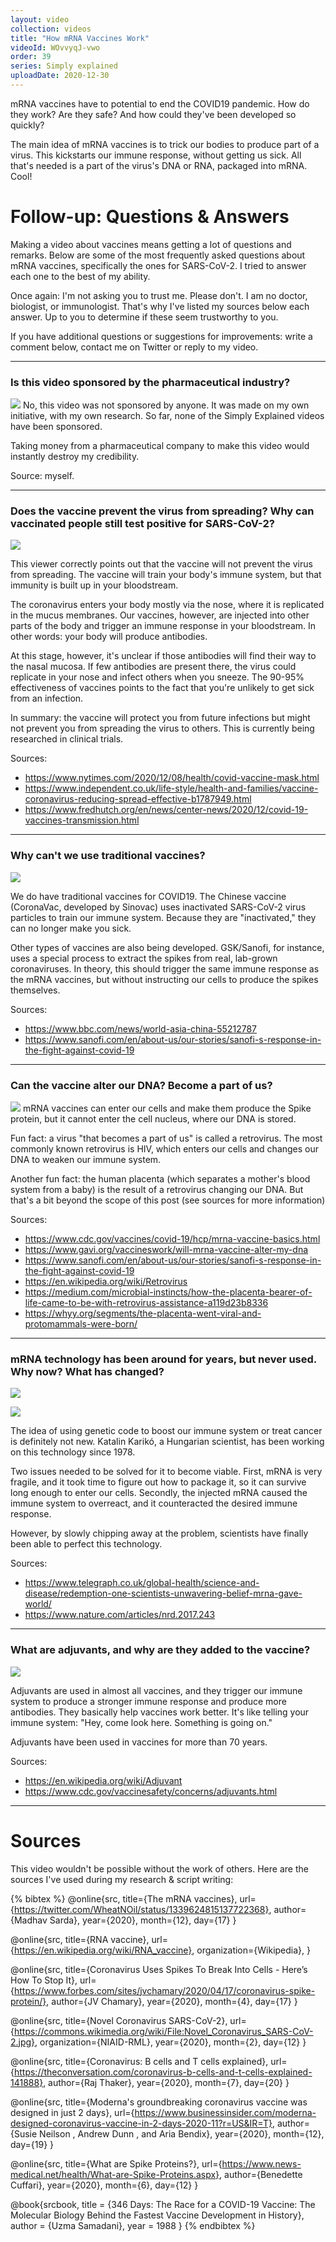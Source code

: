 ```yaml
---
layout: video
collection: videos
title: "How mRNA Vaccines Work"
videoId: WOvvyqJ-vwo
order: 39
series: Simply explained
uploadDate: 2020-12-30
---
```


mRNA vaccines have to potential to end the COVID19 pandemic. How do they work? Are they safe? And how could they've been developed so quickly?

The main idea of mRNA vaccines is to trick our bodies to produce part of a virus. This kickstarts our immune response, without getting us sick. All that's needed is a part of the virus's DNA or RNA, packaged into mRNA. Cool!

# Follow-up: Questions & Answers
Making a video about vaccines means getting a lot of questions and remarks. Below are some of the most frequently asked questions about mRNA vaccines, specifically the ones for SARS-CoV-2. I tried to answer each one to the best of my ability.

Once again: I'm not asking you to trust me. Please don't. I am no doctor, biologist, or immunologist. That's why I've listed my sources below each answer. Up to you to determine if these seem trustworthy to you.

If you have additional questions or suggestions for improvements: write a comment below, contact me on Twitter or reply to my video.

---

### Is this video sponsored by the pharmaceutical industry?
![]({{page.url}}../mrna-vaccines/BED3D7F0-0D6D-4CC5-A943-120325FA20FD.png)
No, this video was not sponsored by anyone. It was made on my own initiative, with my own research. So far, none of the Simply Explained videos have been sponsored.

Taking money from a pharmaceutical company to make this video would instantly destroy my credibility.

Source: myself.

---
### Does the vaccine prevent the virus from spreading? Why can vaccinated people still test positive for SARS-CoV-2?

![]({{page.url}}../mrna-vaccines/1CFC0098-EB2D-4DDA-AD9D-60587142F0FE.png)

This viewer correctly points out that the vaccine will not prevent the virus from spreading. The vaccine will train your body's immune system, but that immunity is built up in your bloodstream.

The coronavirus enters your body mostly via the nose, where it is replicated in the mucus membranes. Our vaccines, however, are injected into other parts of the body and trigger an immune response in your bloodstream. In other words: your body will produce antibodies.

At this stage, however, it's unclear if those antibodies will find their way to the nasal mucosa. If few antibodies are present there, the virus could replicate in your nose and infect others when you sneeze. The 90-95% effectiveness of vaccines points to the fact that you're unlikely to get sick from an infection.

In summary: the vaccine will protect you from future infections but might not prevent you from spreading the virus to others. This is currently being researched in clinical trials.

Sources:
* <https://www.nytimes.com/2020/12/08/health/covid-vaccine-mask.html>
* <https://www.independent.co.uk/life-style/health-and-families/vaccine-coronavirus-reducing-spread-effective-b1787949.html>
* <https://www.fredhutch.org/en/news/center-news/2020/12/covid-19-vaccines-transmission.html>

---

### Why can't we use traditional vaccines?
![]({{page.url}}../mrna-vaccines/5A0EC2DA-EDE0-4DAC-A2D2-D301F6B9190C.png)

We do have traditional vaccines for COVID19. The Chinese vaccine (CoronaVac, developed by Sinovac) uses inactivated SARS-CoV-2 virus particles to train our immune system. Because they are "inactivated," they can no longer make you sick.

Other types of vaccines are also being developed. GSK/Sanofi, for instance, uses a special process to extract the spikes from real, lab-grown coronaviruses. In theory, this should trigger the same immune response as the mRNA vaccines, but without instructing our cells to produce the spikes themselves.

Sources:
* <https://www.bbc.com/news/world-asia-china-55212787>
* <https://www.sanofi.com/en/about-us/our-stories/sanofi-s-response-in-the-fight-against-covid-19>

---

### Can the vaccine alter our DNA? Become a part of us?
![]({{page.url}}../mrna-vaccines/CFC93441-09B6-45F3-8D8F-F5214E9A7C18.png)
mRNA vaccines can enter our cells and make them produce the Spike protein, but it cannot enter the cell nucleus, where our DNA is stored.

Fun fact: a virus "that becomes a part of us" is called a retrovirus. The most commonly known retrovirus is HIV, which enters our cells and changes our DNA to weaken our immune system.

Another fun fact: the human placenta (which separates a mother's blood system from a baby) is the result of a retrovirus changing our DNA. But that's a bit beyond the scope of this post (see sources for more information)

Sources:
* <https://www.cdc.gov/vaccines/covid-19/hcp/mrna-vaccine-basics.html>
* <https://www.gavi.org/vaccineswork/will-mrna-vaccine-alter-my-dna>
* <https://www.sanofi.com/en/about-us/our-stories/sanofi-s-response-in-the-fight-against-covid-19>
* <https://en.wikipedia.org/wiki/Retrovirus>
* <https://medium.com/microbial-instincts/how-the-placenta-bearer-of-life-came-to-be-with-retrovirus-assistance-a119d23b8336>
* <https://whyy.org/segments/the-placenta-went-viral-and-protomammals-were-born/>

---
### mRNA technology has been around for years, but never used. Why now? What has changed?
![]({{page.url}}../mrna-vaccines/5DF9DCB8-810F-4D2C-9F38-89B48FF0C8E4.png)

![]({{page.url}}../mrna-vaccines/312368B3-BA39-4DF9-B5A6-182377682B06.png)

The idea of using genetic code to boost our immune system or treat cancer is definitely not new. Katalin Karikó, a Hungarian scientist, has been working on this technology since 1978.

Two issues needed to be solved for it to become viable. First, mRNA is very fragile, and it took time to figure out how to package it, so it can survive long enough to enter our cells. Secondly, the injected mRNA caused the immune system to overreact, and it counteracted the desired immune response.

However, by slowly chipping away at the problem, scientists have finally been able to perfect this technology. 

Sources: 
* <https://www.telegraph.co.uk/global-health/science-and-disease/redemption-one-scientists-unwavering-belief-mrna-gave-world/>
* <https://www.nature.com/articles/nrd.2017.243>

---
### What are adjuvants, and why are they added to the vaccine?
![]({{page.url}}../mrna-vaccines/9B228BAE-E0CD-44A3-AC1E-77B55B6D19C8.png)

Adjuvants are used in almost all vaccines, and they trigger our immune system to produce a stronger immune response and produce more antibodies. They basically help vaccines work better. It's like telling your immune system: "Hey, come look here. Something is going on."

Adjuvants have been used in vaccines for more than 70 years.

Sources:
* <https://en.wikipedia.org/wiki/Adjuvant>
* <https://www.cdc.gov/vaccinesafety/concerns/adjuvants.html>

---

# Sources
This video wouldn't be possible without the work of others. Here are the sources I've used during my research & script writing:

{% bibtex %}
@online{src,
    title={The mRNA vaccines},
    url={https://twitter.com/WheatNOil/status/1339624815137722368},
    author={Madhav Sarda},
    year={2020},
    month={12},
    day={17}
}

@online{src,
    title={RNA vaccine},
    url={https://en.wikipedia.org/wiki/RNA_vaccine},
    organization={Wikipedia},
}

@online{src,
    title={Coronavirus Uses Spikes To Break Into Cells - Here’s How To Stop It},
    url={https://www.forbes.com/sites/jvchamary/2020/04/17/coronavirus-spike-protein/},
    author={JV Chamary},
    year={2020},
    month={4},
    day={17}
}

@online{src,
    title={Novel Coronavirus SARS-CoV-2},
    url={https://commons.wikimedia.org/wiki/File:Novel_Coronavirus_SARS-CoV-2.jpg},
    organization={NIAID-RML},
    year={2020},
    month={2},
    day={12}
}



@online{src,
    title={Coronavirus: B cells and T cells explained},
    url={https://theconversation.com/coronavirus-b-cells-and-t-cells-explained-141888},
    author={Raj Thaker},
    year={2020},
    month={7},
    day={20}
}

@online{src,
    title={Moderna's groundbreaking coronavirus vaccine was designed in just 2 days},
    url={https://www.businessinsider.com/moderna-designed-coronavirus-vaccine-in-2-days-2020-11?r=US&IR=T},
    author={Susie Neilson , Andrew Dunn , and Aria Bendix},
    year={2020},
    month={12},
    day={19}
}

@online{src,
    title={What are Spike Proteins?},
    url={https://www.news-medical.net/health/What-are-Spike-Proteins.aspx},
    author={Benedette Cuffari},
    year={2020},
    month={6},
    day={12}
}

@book{srcbook,
  title = {346 Days: The Race for a COVID-19 Vaccine: The Molecular Biology Behind the Fastest Vaccine Development in History},
  author = {Uzma Samadani},
  year = 1988
}
{% endbibtex %}